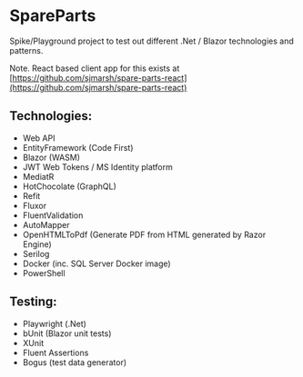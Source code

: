# SpareParts

Spike/Playground project to test out different .Net / Blazor technologies and patterns.

Note. React based client app for this exists at [https://github.com/sjmarsh/spare-parts-react](https://github.com/sjmarsh/spare-parts-react)

## Technologies:
- Web API
- EntityFramework (Code First)
- Blazor (WASM)
- JWT Web Tokens / MS Identity platform
- MediatR
- HotChocolate (GraphQL)
- Refit
- Fluxor
- FluentValidation
- AutoMapper
- OpenHTMLToPdf (Generate PDF from HTML generated by Razor Engine)
- Serilog
- Docker (inc. SQL Server Docker image)
- PowerShell

## Testing:
- Playwright (.Net)
- bUnit (Blazor unit tests)
- XUnit
- Fluent Assertions
- Bogus (test data generator)
